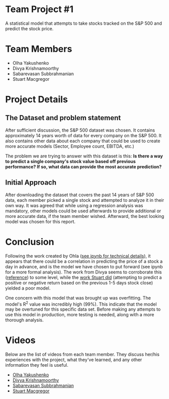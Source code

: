 # Team Project #1

A statistical model that attempts to take stocks tracked on the S&P 500 and predict the stock price.

# Team Members
* Olha Yakushenko
* Divya Krishnamoorthy
* Sabarevasan Subbrahmanian
* Stuart Macgregor


# Project Details

## The Dataset and problem statement
After sufficient discussion, the S&P 500 dataset was chosen. It contains approximately 14 years worth of data for every company on the S&P 500. It also contains other data about each company that could be used to create more accurate models (Sector, Employee count, EBITDA, etc.)

The problem we are trying to answer with this dataset is this:
**Is there a way to predict a single company's stock value based off previous performance? If so, what data can provide the most accurate prediction?**

## Initial Approach
After downloading the dataset that covers the past 14 years of S&P 500 data, each member picked a single stock and attempted to analyze it in their own way. It was agreed that while using a regression analysis was mandatory, other models could be used afterwards to provide additional or more accurate data, if the team member wished. Afterward, the best looking model was chosen for this report.

# Conclusion
Following the work created by Ohla ([see ipynb for technical details](./src/team_project1_olha_yakushenko.ipynb)), it appears that there could be a correlation in predicting the price of a stock a day in advance, and is the model we have chosen to put forward (see ipynb for a more formal analysis). The work from Divya seems to corroborate this ([reference](./src/wfc_linear_regression.ipynb)) to some level, while the [work Stuart did](./src/stumac.ipynb) (attempting to predict a positive or negative return based on the previous 1-5 days stock close) yielded a poor model.

One concern with this model that was brought up was overfitting. The model's R<sup>2</sup> value was incredibly high (99%). This indicate that the model may be overtuned for this specific data set. Before making any attempts to use this model in production, more testing is needed, along with a more thorough analysis.

# Videos
Below are the list of videos from each team member. They discuss her/his experiences with the project, what they've learned, and any other information they feel is useful.

* [Olha Yakushenko](https://drive.google.com/file/d/1-PzOU4lHJd-Wjm-ZK_Ls2uGcOWcrct2I/view)
* [Divya Krishnamoorthy](https://drive.google.com/file/d/1zZJxrFBK3t4OKpOFBzNRjxPcFCLE4Rsw/view)
* [Sabarevasan Subbrahmanian](https://drive.google.com/file/d/14WHRPk1uDRkEEpejAcpqlltoWoEBfHDy/view)
* [Stuart Macgregor](https://drive.google.com/file/d/1dT2tmzdpY61Bdogkp5C4yJcjKwIfkEtL/view?usp=sharing)
